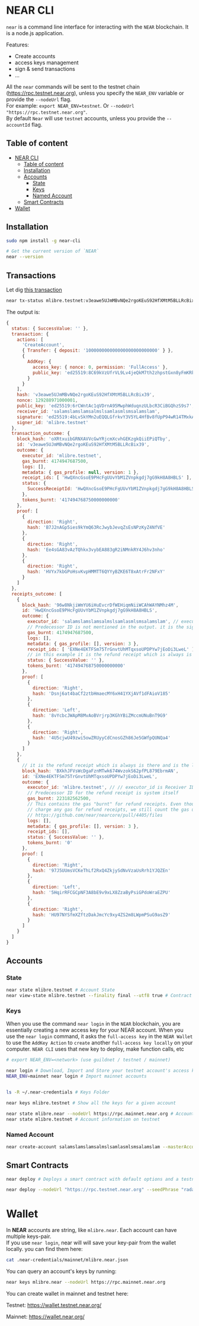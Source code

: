 # NEAR CLI

`near` is a command line interface for interacting with the `NEAR` blockchain. It is a node.js application.

Features:

* Create accounts
* access keys management
* sign & send transactions
* ...

All the `near` commands will be sent to the testnet chain (<https://rpc.testnet.near.org>), unless you specify the `NEAR_ENV` variable or provide the `--nodeUrl` flag.  
For example: `export NEAR_ENV=testnet`. Or `--nodeUrl "https://rpc.testnet.near.org"`.  
By default `Near` will use `testnet` accounts, unless you provide the `--accountId` flag.  

## Table of content

* [NEAR CLI](#near-cli)
  * [Table of content](#table-of-content)
  * [Installation](#installation)
  * [Accounts](#accounts)
    * [State](#state)
    * [Keys](#keys)
    * [Named Account](#named-account)
  * [Smart Contracts](#smart-contracts)
* [Wallet](#wallet)

## Installation

```bash
sudo npm install -g near-cli

# Get the current version of `NEAR`
near --version
```

## Transactions

Let dig [this transaction](https://explorer.testnet.near.org/transactions/v3eawe5UJmMBvNQe2rgoKEuS92HfXMtM5BLLRcBix39#HwQXncGsoE9PHcFgUUvYbM1ZVnpkgdj7gG9kH8A8HBLS)

```bash
near tx-status mlibre.testnet:v3eawe5UJmMBvNQe2rgoKEuS92HfXMtM5BLLRcBix39
```

The output is:

```js
{
  status: { SuccessValue: '' },
  transaction: {
    actions: [
      'CreateAccount',
      { Transfer: { deposit: '100000000000000000000000000' } },
      {
        AddKey: {
          access_key: { nonce: 0, permission: 'FullAccess' },
          public_key: 'ed25519:8C69kVzUfrVL9Lv4jeQkM7th2zhpstGxn8yFmKRk1QmS'
        }
      }
    ],
    hash: 'v3eawe5UJmMBvNQe2rgoKEuS92HfXMtM5BLLRcBix39',
    nonce: 129288971000001,
    public_key: 'ed25519:6rCWntAc1qVDrnA95MwphWduqnzULbcR3CiBGQhzS9s7',
    receiver_id: 'salamslamslamsalmslsamlasmlsmsalamslam',
    signature: 'ed25519:4bLvSkYMn2uEQQLGfrkvY3V5YL4HfBv8fUpP94wR14TMxkAF5j2q7dBTYm9GzX973rX2nCP1sXgHRVW6Psz4YQCh',
    signer_id: 'mlibre.testnet'
  },
  transaction_outcome: {
    block_hash: 'oXRtxuibGRNXAVVcGwYRjcmXcvhGEKzgkQiiEPiQTby',
    id: 'v3eawe5UJmMBvNQe2rgoKEuS92HfXMtM5BLLRcBix39',
    outcome: {
      executor_id: 'mlibre.testnet',
      gas_burnt: 4174947687500,
      logs: [],
      metadata: { gas_profile: null, version: 1 },
      receipt_ids: [ 'HwQXncGsoE9PHcFgUUvYbM1ZVnpkgdj7gG9kH8A8HBLS' ],
      status: {
        SuccessReceiptId: 'HwQXncGsoE9PHcFgUUvYbM1ZVnpkgdj7gG9kH8A8HBLS'
      },
      tokens_burnt: '417494768750000000000'
    },
    proof: [
      {
        direction: 'Right',
        hash: 'B7J2nAGp5ies9kYmQ63RcJwybJevqZsEsNPzKyZ4NfVE'
      },
      {
        direction: 'Right',
        hash: 'Ee4sGA83vAzTQhkx3vybEA883gR2iNMnkRY4J6hv3nho'
      },
      {
        direction: 'Right',
        hash: 'HVYx7kbGPoHsvKvpHMMTT6QYYyBZKE6T8xAtrFr2NFxY'
      }
    ]
  },
  receipts_outcome: [
    {
      block_hash: '96w8NkjiWmYU6iHuEvcrDfWEHiqmNiiWCAhWAYNMhz4M',
      id: 'HwQXncGsoE9PHcFgUUvYbM1ZVnpkgdj7gG9kH8A8HBLS',
      outcome: {
        executor_id: 'salamslamslamsalmslsamlasmlsmsalamslam', // executor_id is Receiver ID
        // Predecessor ID is not mentioned in the output. it is the signer_id in transaction object
        gas_burnt: 4174947687500,
        logs: [],
        metadata: { gas_profile: [], version: 3 },
        receipt_ids: [ 'EXNe4EKTFSm75TrGnvtUhMTqxsoUPDPYw7jEoDi3LweL' ], // the receipts created by this receipt
        // in this example it is the refund receipt which is always is there and is the last receipt
        status: { SuccessValue: '' },
        tokens_burnt: '417494768750000000000'
      },
      proof: [
        {
          direction: 'Right',
          hash: 'Dsnj6at4baCf2ztbHmaecMY6xH41YXjAVf1dFAioV185'
        },
        {
          direction: 'Left',
          hash: '8vYcbcJWApM8MvAoBVrjrp3KGhYBiZMccmUNuBnT9G9'
        },
        {
          direction: 'Right',
          hash: '4U5cjwU49zwi5owZRUyyCdCnosGZh86Je5GWfpQUNQa4'
        }
      ]
    },
    {
      // it is the refund receipt which is always is there and is the last receipt
      block_hash: 'BXkhJFVsWcDgaFznMTwk674WvzokS62pfPL879EbrmAN',
      id: 'EXNe4EKTFSm75TrGnvtUhMTqxsoUPDPYw7jEoDi3LweL',
      outcome: {
        executor_id: 'mlibre.testnet', // // executor_id is Receiver ID
        // Predecessor ID for the refund receipt is system itself
        gas_burnt: 223182562500,
        // This contains the gas "burnt" for refund receipts. Even though we don't actually
        // charge any gas for refund receipts, we still count the gas use towards the block gas
        // https://github.com/near/nearcore/pull/4405/files
        logs: [],
        metadata: { gas_profile: [], version: 3 },
        receipt_ids: [],
        status: { SuccessValue: '' },
        tokens_burnt: '0'
      },
      proof: [
        {
          direction: 'Right',
          hash: '97J5UUmsVCKeThLf2RxQ4ZkjySdNvVzaUsRrh1YJQZEn'
        },
        {
          direction: 'Left',
          hash: '5HqirRFCGCpNF3A8bE9v9xLX8ZzaByPsiGPdoWraEZPU'
        },
        {
          direction: 'Right',
          hash: 'HU97NYSfmXZftzDakJmcYc9xy4ZS2m8LWpmPSuG9asZ9'
        }
      ]
    }
  ]
}
```

## Accounts

### State

```bash
near state mlibre.testnet # Account State
near view-state mlibre.testnet --finality final --utf8 true # Contract State
```

### Keys

When you use the command `near login` in the `NEAR` blockchain, you are essentially creating a new access key for your NEAR account. When you use the `near login` command, it asks the `full-access key` in the `NEAR Wallet` to use the `AddKey Action` to `create` another `full-access key locally` on your computer. `NEAR CLI` uses that new key to deploy, make function calls, etc

```bash
# export NEAR_ENV=<network> (use guildnet / testnet / mainnet)

near login # Download, Import and Store your testnet account's access keys locally
NEAR_ENV=mainnet near login # Import mainnet accounts


ls -R ~/.near-credentials # Keys Folder

near keys mlibre.testnet # Show all the keys for a given account

near state mlibre.near --nodeUrl https://rpc.mainnet.near.org # Account information on mainnet
near state mlibre.testnet # Account information on testnet
```

### Named Account

```bash
near create-account salamslamslamsalmslsamlasmlsmsalamslam --masterAccount mlibre.testnet
```

## Smart Contracts

```bash
near deploy # Deploys a smart contract with default options and a testnet account on the testnet chain, unless `--accountId`, `NEAR_ENV` or `--nodeUrl` is provided

near deploy --nodeUrl "https://rpc.testnet.near.org" --seedPhrase "radar hammer reopen black suspect olympic mountain imitate slogan lend science advice" --accountId mlibre.testnet --wasmFile ./out/main.wasm
```

# Wallet

In **NEAR** accounts are string, like `mlibre.near`. Each account can have multiple keys-pair.  
If you use `near login`, near will will save your key-pair from the wallet locally. you can find them here:

```bash
cat .near-credentials/mainnet/mlibre.near.json
```

You can query an account's keys by running:

```bash
near keys mlibre.near --nodeUrl https://rpc.mainnet.near.org
```

You can create wallet in mainnet and testnet here:

Testnet:
<https://wallet.testnet.near.org/>

Mainnet:
<https://wallet.near.org/>
